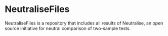 # NeutraliseFiles
NeutraliseFiles is a repository that includes all results of Neutralise, an open source initiative for neutral comparison of two-sample tests. 

